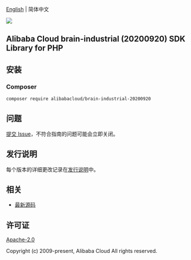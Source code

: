 [English](README.md) | 简体中文

![](https://aliyunsdk-pages.alicdn.com/icons/AlibabaCloud.svg)

## Alibaba Cloud brain-industrial (20200920) SDK Library for PHP

## 安装

### Composer

```bash
composer require alibabacloud/brain-industrial-20200920
```

## 问题

[提交 Issue](https://github.com/aliyun/alibabacloud-sdk/issues/new)，不符合指南的问题可能会立即关闭。

## 发行说明

每个版本的详细更改记录在[发行说明](./ChangeLog.txt)中。

## 相关

* [最新源码](https://github.com/aliyun/alibabacloud-sdk)

## 许可证

[Apache-2.0](http://www.apache.org/licenses/LICENSE-2.0)

Copyright (c) 2009-present, Alibaba Cloud All rights reserved.
